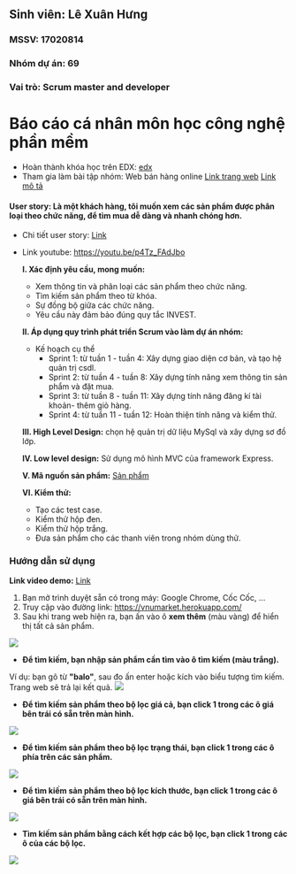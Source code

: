 ## Sinh viên: Lê Xuân Hưng

### MSSV: 17020814
### Nhóm dự án: 69
### Vai trò: Scrum master and developer

# Báo cáo cá nhân môn học công nghệ phần mềm
- Hoàn thành khóa học trên EDX: [edx]()
- Tham gia làm bài tập nhóm: Web bán hàng online [Link trang web](https://vnumarket.herokuapp.com/)
                                                 [Link mô tả](https://github.com/tranthiensonuet/INT2208-8-2019/tree/master/nhom-69)
#### User story: Là một khách hàng, tôi muốn xem các sản phẩm được phân loại theo chức năng, để tìm mua dễ dàng và nhanh chóng hơn.
- Chi tiết user story: [Link](https://github.com/truonganhhoang/INT2208-8-2019/issues/136)

- Link youtube: https://youtu.be/p4Tz_FAdJbo

  **I. Xác định yêu cầu, mong muốn:**
    + Xem thông tin và phân loại các sản phẩm theo chức năng.
    + Tìm kiếm sản phẩm theo từ khóa.
    + Sự đồng bộ giữa các chức năng.
    + Yêu cầu này đảm bảo đúng quy tắc INVEST.
  
 
       
  **II. Áp dụng quy trình phát triển Scrum vào làm dự án nhóm:**
    + Kế hoạch cụ thể
      + Sprint 1: từ tuần 1 - tuần 4: Xây dựng giao diện cơ bản, và tạo hệ quản trị csdl.
      + Sprint 2: từ tuần 4 - tuần 8: Xây dựng tính năng xem thông tin sản phẩm và đặt mua.
      + Sprint 3: từ tuần 8 - tuần 11: Xây dựng tính năng đăng kí tài khoản- thêm giỏ hàng.
      + Sprint 4: từ tuần 11 - tuần 12: Hoàn thiện tính năng và kiểm thử.
       
  **III. High Level Design:** chọn hệ quản trị dữ liệu MySql và xây dựng sơ đồ lớp.
  
  **IV. Low level design:**  Sử dụng mô hình MVC của framework Express.
  
  **V. Mã nguồn sản phẩm:** [Sản phẩm](https://github.com/tranthiensonuet/INT2208-8-2019/tree/master/nhom-69/UETMaket)
  
  **VI. Kiểm thử:**
    - Tạo các test case.
    - Kiểm thử hộp đen.
    - Kiểm thử hộp trắng.
    - Đưa sản phẩm cho các thanh viên trong nhóm dùng thử.
  
 ### Hướng dẫn sử dụng
 **Link video demo:** [Link](https://youtu.be/p4Tz_FAdJbo)
 1. Bạn mở trình duyệt sẵn có trong máy: Google Chrome, Cốc Cốc, ...
 2. Truy cập vào đường link: https://vnumarket.herokuapp.com/
 3. Sau khi trang web hiện ra, bạn ấn vào ô **xem thêm** (màu vàng) để hiển thị tất cả sản phẩm.
 <img src="https://i.imgur.com/IlA8wYx.png">
 
 - **Để tìm kiếm, bạn nhập sản phẩm cần tìm vào ô tìm kiếm (màu trắng).**
 
 Ví dụ: bạn gõ từ **"balo"**, sau đo ấn enter hoặc kích vào biểu tượng tìm kiếm. Trang web sẽ trả lại kết quả.
 <img src="https://i.imgur.com/nA2GZSQ.png">
 
 - **Để tìm kiếm sản phẩm theo bộ lọc giá cả, bạn click 1 trong các ô giá bên trái có sẵn trên màn hình.**
 
 <img src="https://i.imgur.com/cgnYzUD.png">
 
 - **Để tìm kiếm sản phẩm theo bộ lọc trạng thái, bạn click 1 trong các ô phía trên các sản phẩm.**
 
 <img src="https://i.imgur.com/EbuASwb.png">
 
 - **Để tìm kiếm sản phẩm theo bộ lọc kích thước,  bạn click 1 trong các ô giá bên trái có sẵn trên màn hình.**
 
 <img src="https://i.imgur.com/Qj7pJeA.png">
 
 - **Tìm kiếm sản phẩm bằng cách kết hợp các bộ lọc, bạn click 1 trong các ô của các bộ lọc.**
 
 <img src="https://i.imgur.com/Rf2D6tT.png">
 
